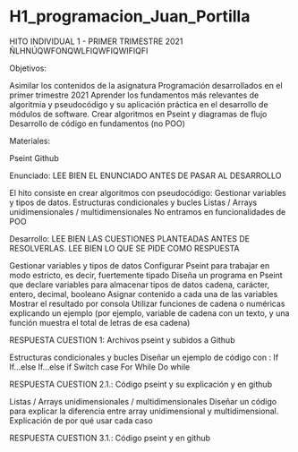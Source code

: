 # H1_programacion_Juan_Portilla
HITO INDIVIDUAL  1 - PRIMER TRIMESTRE 2021 ÑLHNÚQWFONQWLFIQWFIQWIFIQFI

Objetivos:

Asimilar los contenidos de la asignatura Programación desarrollados en el primer trimestre 2021
Aprender los fundamentos más relevantes de algoritmia y pseudocódigo y su aplicación práctica en el desarrollo de módulos de software.
Crear algoritmos en Pseint y diagramas de flujo
Desarrollo de código en fundamentos (no POO)

Materiales:

Pseint
Github 

Enunciado:  LEE BIEN EL ENUNCIADO ANTES DE PASAR AL DESARROLLO


El hito consiste en crear algoritmos con pseudocódigo:
Gestionar variables y tipos de datos.
Estructuras condicionales y bucles
Listas / Arrays unidimensionales /  multidimensionales
No entramos en funcionalidades de POO

Desarrollo: LEE BIEN LAS CUESTIONES PLANTEADAS ANTES DE RESOLVERLAS. LEE BIEN LO QUE SE PIDE COMO RESPUESTA


Gestionar variables y tipos de datos
Configurar Pseint para trabajar en modo estricto, es decir, fuertemente tipado
Diseña un programa en Pseint que declare variables para almacenar tipos de datos cadena, carácter, entero, decimal, booleano
Asignar contenido a cada una de las variables
Mostrar el resultado por consola
Utilizar funciones de cadena o numéricas explicando un ejemplo (por ejemplo, variable de cadena con un texto, y una función muestra el total de letras de esa cadena)

RESPUESTA CUESTION 1: Archivos pseint y subidos a Github

Estructuras condicionales y bucles
Diseñar un ejemplo de código con :
If
If…else
If…else if
Switch case
For
While
Do while


RESPUESTA CUESTION 2.1.: Código pseint  y su explicación y en github

Listas / Arrays unidimensionales /  multidimensionales
Diseñar un código para explicar la diferencia entre array unidimensional y multidimensional.
Explicación de por qué usar cada caso




RESPUESTA CUESTION 3.1.: Código pseint y en github
